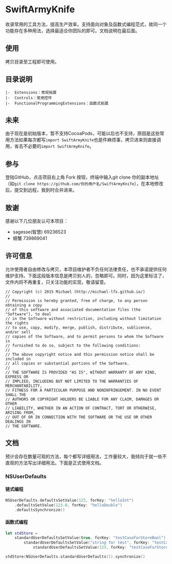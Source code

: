 # SwiftArmyKnife

收录常用的工具方法，提高生产效率。支持面向对象及函数式编程范式，故同一个功能存在多种用法，选择最适合你团队的即可。文档说明在最后面。

## 使用

拷贝目录至工程即可使用。

## 目录说明

```
|-  Extensions：常规拓展
|-  Controls：常用控件
|-  FunctionalProgrammingExtensions：函数式拓展
```

##  未来

由于现在是初始版本，暂不支持CocoaPods，可能以后也不支持，原因是这些常用方法如果每次都写`import SwiftArmyKnife`也是件麻烦事，拷贝进来则直接调用，省去不必要的`import SwiftArmyKnife`。

## 参与

登陆GitHub，点击项目右上角 Fork 按钮，终端中输入git clone 你的副本地址（如`git clone https://github.com/你的用户名/SwiftArmyKnife`），在本地修改后，提交到远程，我到时合并进来。

## 致谢

感谢以下几位朋友认可本项目：

* sagesse(智慧)  69236523
* 螃蟹 739869041

## 许可信息

允许使用者自由修改与拷贝，本项目维护者不负任何法律责任，也不承诺提供任何维护支持。下面这段版本信息是拷贝别人的，忽略即可。同时，因为这里标注了，文件内将不再重复，只关注功能的实现，敬请留意。

```
// Copyright (c) 2015 Michael (http://michael-lfx.github.io/)
//
// Permission is hereby granted, free of charge, to any person obtaining a copy
// of this software and associated documentation files (the "Software"), to deal
// in the Software without restriction, including without limitation the rights
// to use, copy, modify, merge, publish, distribute, sublicense, and/or sell
// copies of the Software, and to permit persons to whom the Software is
// furnished to do so, subject to the following conditions:
//
// The above copyright notice and this permission notice shall be included in
// all copies or substantial portions of the Software.
//
// THE SOFTWARE IS PROVIDED "AS IS", WITHOUT WARRANTY OF ANY KIND, EXPRESS OR
// IMPLIED, INCLUDING BUT NOT LIMITED TO THE WARRANTIES OF MERCHANTABILITY,
// FITNESS FOR A PARTICULAR PURPOSE AND NONINFRINGEMENT. IN NO EVENT SHALL THE
// AUTHORS OR COPYRIGHT HOLDERS BE LIABLE FOR ANY CLAIM, DAMAGES OR OTHER
// LIABILITY, WHETHER IN AN ACTION OF CONTRACT, TORT OR OTHERWISE, ARISING FROM,
// OUT OF OR IN CONNECTION WITH THE SOFTWARE OR THE USE OR OTHER DEALINGS IN
// THE SOFTWARE.
```

## 文档

预计会存在数量可观的方法，每个都写详细用法，工作量较大，我倾向于就一些不直观的方法写出详细用法。下面是正式使用文档。

### NSUserDefaults

#### 链式编程

```swift
NSUserDefaults.defaultsSetValue(123, forKey: "helloInt")
    .defaultsSetValue(123.0, forKey: "helloDouble")
    .defaultsSynchronize()
```

#### 函数式编程

```swift
let stdStore =
    standardUserDefaultsSetValue(true, forKey: "testCaseForStoreBool") >>>
        standardUserDefaultsSetValue("string for test", forKey: "testCaseForStoreString") >>>
            standardUserDefaultsSetValue(123, forKey: "testCaseForStoreInt")

stdStore(NSUserDefaults.standardUserDefaults()).synchronize()
```

